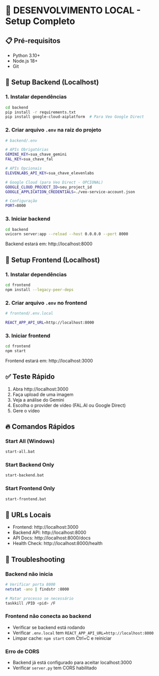 # 🚀 DESENVOLVIMENTO LOCAL - Setup Completo

## 📋 Pré-requisitos

- Python 3.10+
- Node.js 18+
- Git

## 🔧 Setup Backend (Localhost)

### 1. Instalar dependências

```bash
cd backend
pip install -r requirements.txt
pip install google-cloud-aiplatform  # Para Veo Google Direct
```

### 2. Criar arquivo `.env` na raiz do projeto

```bash
# backend/.env

# APIs Obrigatórias
GEMINI_KEY=sua_chave_gemini
FAL_KEY=sua_chave_fal

# APIs Opcionais
ELEVENLABS_API_KEY=sua_chave_elevenlabs

# Google Cloud (para Veo Direct - OPCIONAL)
GOOGLE_CLOUD_PROJECT_ID=seu_project_id
GOOGLE_APPLICATION_CREDENTIALS=./veo-service-account.json

# Configuração
PORT=8000
```

### 3. Iniciar backend

```bash
cd backend
uvicorn server:app --reload --host 0.0.0.0 --port 8000
```

Backend estará em: http://localhost:8000

## 🎨 Setup Frontend (Localhost)

### 1. Instalar dependências

```bash
cd frontend
npm install --legacy-peer-deps
```

### 2. Criar arquivo `.env` no frontend

```bash
# frontend/.env.local

REACT_APP_API_URL=http://localhost:8000
```

### 3. Iniciar frontend

```bash
cd frontend
npm start
```

Frontend estará em: http://localhost:3000

## ✅ Teste Rápido

1. Abra http://localhost:3000
2. Faça upload de uma imagem
3. Veja a análise do Gemini
4. Escolha o provider de vídeo (FAL.AI ou Google Direct)
5. Gere o vídeo

## 🔥 Comandos Rápidos

### Start All (Windows)
```bash
start-all.bat
```

### Start Backend Only
```bash
start-backend.bat
```

### Start Frontend Only
```bash
start-frontend.bat
```

## 📝 URLs Locais

- Frontend: http://localhost:3000
- Backend API: http://localhost:8000
- API Docs: http://localhost:8000/docs
- Health Check: http://localhost:8000/health

## 🐛 Troubleshooting

### Backend não inicia
```bash
# Verificar porta 8000
netstat -ano | findstr :8000

# Matar processo se necessário
taskkill /PID <pid> /F
```

### Frontend não conecta ao backend
- Verificar se backend está rodando
- Verificar `.env.local` tem `REACT_APP_API_URL=http://localhost:8000`
- Limpar cache: `npm start` com Ctrl+C e reiniciar

### Erro de CORS
- Backend já está configurado para aceitar localhost:3000
- Verificar `server.py` tem CORS habilitado
